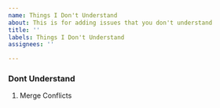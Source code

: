 ```yaml
---
name: Things I Don't Understand
about: This is for adding issues that you don't understand
title: ''
labels: Things I Don't Understand
assignees: ''

---
```

### Dont Understand
1. Merge Conflicts
